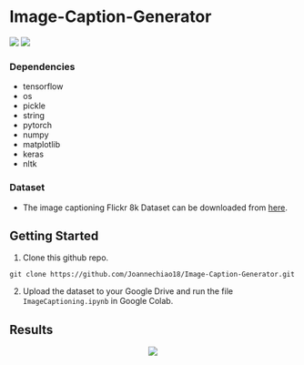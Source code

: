 # Image-Caption-Generator

![](https://img.shields.io/badge/keras-orange)
![](https://img.shields.io/badge/tensorflow-blue)

### Dependencies
* tensorflow 
* os 
* pickle 
* string 
* pytorch 
* numpy  
* matplotlib 
* keras 
* nltk

### Dataset
* The image captioning Flickr 8k Dataset can be downloaded from [here](https://www.kaggle.com/datasets/adityajn105/flickr8k).

## Getting Started
1. Clone this github repo. 
```
git clone https://github.com/Joannechiao18/Image-Caption-Generator.git
```
2. Upload the dataset to your Google Drive and run the file `ImageCaptioning.ipynb` in Google Colab.

## Results

<p align="center">
  <a href="#">
    <img src="https://user-images.githubusercontent.com/84509949/201937803-c449d9f1-b8f9-405c-97f4-6d37d0a00c35.jpg" />
  </a>
</p>
